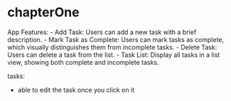 # chapterOne


App Features:
    - Add Task: Users can add a new task with a brief description.
    - Mark Task as Complete: Users can mark tasks as complete, which visually distinguishes them from incomplete tasks.
    - Delete Task: Users can delete a task from the list.
    - Task List: Display all tasks in a list view, showing both complete and incomplete tasks.


tasks: 
- able to edit the task once you click on it 